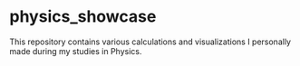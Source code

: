 # physics_showcase
This repository contains various calculations and visualizations I personally made during my studies in Physics.
